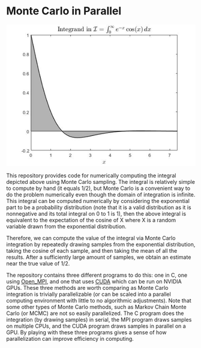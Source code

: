 # Monte Carlo in Parallel

![Integrand](https://github.com/natsan91/Monte_Carlo_in_Parallel/blob/master/Integrand.jpg)

This repository provides code for numerically computing the integral depicted above using Monte Carlo sampling. The integral is relatively simple to compute by hand (it equals 1/2), but Monte Carlo is a convenient way to do the  problem numerically even though the domain of integration is infinite. This integral can be computed numerically by considering the exponential part to be a probability distribution (note that it is a valid distribution as it is nonnegative and its
total integral on 0 to 1 is 1), then the above integral is equivalent to the expectation of the cosine of X where X is a random variable drawn from the exponential distribution.

Therefore, we can compute the value of the integral via Monte Carlo integration by repeatedly drawing samples from the exponential distribution, taking the cosine of each sample, and then taking the mean of all the results. After a sufficiently large amount of samples, we obtain an estimate near the true value of 1/2.

The repository contains three different programs to do this: one in C, one using [Open_MPI](https://www.open-mpi.org/), and one that uses [CUDA](https://developer.nvidia.com/cuda-zone) which can be run on NVIDIA GPUs. These three methods are worth comparing as Monte Carlo integration is trivially parallelizable (or can be scaled into a parallel computing environment with little to no algorithmic adjustments). Note that some other types of Monte Carlo methods, such as Markov Chain Monte Carlo (or MCMC) are not so easily parallelized. The C program does the integration (by drawing samples) in serial, the MPI program draws samples on multiple CPUs, and the CUDA program draws samples in parallel on a GPU. By playing with these three programs gives a sense of how parallelization can improve efficiency in computing.